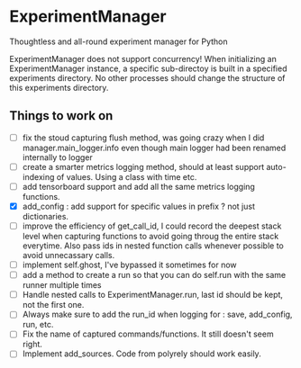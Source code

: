 # ExperimentManager

Thoughtless and all-round experiment manager for Python

ExperimentManager does not support concurrency! When initializing an ExperimentManager instance, a specific sub-directoy is built in a specified experiments directory. No other processes should change the structure of this experiments directory. 

## Things to work on

- [ ] fix the stoud capturing flush method, was going crazy when I did manager.main_logger.info even though main logger had been renamed internally to logger
- [ ] create a smarter metrics logging method, should at least support auto-indexing of values. Using a class with time etc.
- [ ] add tensorboard support and add all the same metrics logging functions.
- [x] add_config : add support for specific values in prefix ? not just dictionaries. 
- [ ] improve the efficiency of get_call_id, I could record the deepest stack level when capturing functions to avoid going throug the entire stack everytime. Also pass ids in nested function calls whenever possible to avoid unnecassary calls.
- [ ] implement self.ghost, I've bypassed it sometimes for now
- [ ] add a method to create a run so that you can do self.run with the same runner multiple times
- [ ] Handle nested calls to ExperimentManager.run, last id should be kept, not the first one.
- [ ] Always make sure to add the run_id when logging for : save, add_config, run, etc.
- [ ] Fix the name of captured commands/functions. It still doesn't seem right.
- [ ] Implement add_sources. Code from polyrely should work easily.
